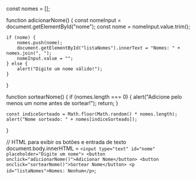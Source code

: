 const nomes = [];

function adicionarNome() {
    const nomeInput = document.getElementById("nome");
    const nome = nomeInput.value.trim();
   
    if (nome) {
        nomes.push(nome);
        document.getElementById("listaNomes").innerText = "Nomes: " + nomes.join(", ");
        nomeInput.value = "";
    } else {
        alert("Digite um nome válido!");
    }
}

function sortearNome() {
    if (nomes.length === 0) {
        alert("Adicione pelo menos um nome antes de sortear!");
        return;
    }
   
    const indiceSorteado = Math.floor(Math.random() * nomes.length);
    alert("Nome sorteado: " + nomes[indiceSorteado]);
}

// HTML para exibir os botões e entrada de texto
document.body.innerHTML = `
    <input type="text" id="nome" placeholder="Digite um nome">
    <button onclick="adicionarNome()">Adicionar Nome</button>
    <button onclick="sortearNome()">Sortear Nome</button>
    <p id="listaNomes">Nomes: Nenhum</p>
`;
